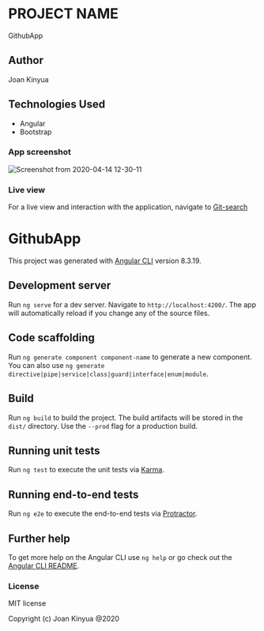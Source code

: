# PROJECT NAME
GithubApp

## Author
Joan Kinyua

## Technologies Used
* Angular
* Bootstrap

### App screenshot
![Screenshot from 2020-04-14 12-30-11](https://user-images.githubusercontent.com/58691817/79210683-e0f5ad00-7e4d-11ea-9601-c729c6906121.png)


### Live view
For a live view and interaction with the application, navigate to [Git-search](https://joan-w.github.io/Github-App/)

# GithubApp

This project was generated with [Angular CLI](https://github.com/angular/angular-cli) version 8.3.19.

## Development server

Run `ng serve` for a dev server. Navigate to `http://localhost:4200/`. The app will automatically reload if you change any of the source files.

## Code scaffolding

Run `ng generate component component-name` to generate a new component. You can also use `ng generate directive|pipe|service|class|guard|interface|enum|module`.

## Build

Run `ng build` to build the project. The build artifacts will be stored in the `dist/` directory. Use the `--prod` flag for a production build.

## Running unit tests

Run `ng test` to execute the unit tests via [Karma](https://karma-runner.github.io).

## Running end-to-end tests

Run `ng e2e` to execute the end-to-end tests via [Protractor](http://www.protractortest.org/).

## Further help

To get more help on the Angular CLI use `ng help` or go check out the [Angular CLI README](https://github.com/angular/angular-cli/blob/master/README.md).

### License
MIT license

Copyright (c) Joan Kinyua @2020
